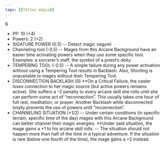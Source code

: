```yaml
---
tags: [[Táltos mágia]]
---
```

6

- PP: 10 (+4)
- Powers: 2 (+2) 
- SIGATURE POWER (0.5)
-- Detect magic vagymi
- Channeling tool (-0.5)
-- Mages from this Arcane Background have an easier time activating powers when they use some specific tool. Examples: a sorcerer’s staff, the symbol of a priest’s deity.
- TEMPERING TOOL (-0.5)
-- A simple failure during any power activation without using a Tempering Tool results in Backlash. Also, Shorting is unavailable to mages without their Tempering Tool.
- DISCONNECTION BACKLASH  (0)
**On a Critical Failure, the caster loses connection to her magic source (but active powers remains active). She suffers a –2 penalty to every arcane skill she rolls until she can perform some act of “reconnection”. This usually takes one hour of full rest, meditation, or prayer. Another Backlash while disconnected totally prevents the use of powers until “reconnection”.
- CHANNELING SITUATION (+1/2)
-- Under certain conditions (in specific terrain, specific time of the day) mages with this Arcane Background can better channel their magic energies. 
**Under said situation, the mage gains a +1 to his arcane skill rolls.
-- The situation should not happen more than half of the time in a typical adventure. If the situation is rare (below one fourth of the time), the mage gains a +2 instead.

